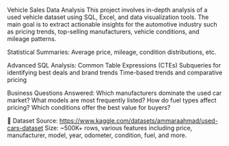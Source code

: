 Vehicle Sales Data Analysis
This project involves in-depth analysis of a used vehicle dataset using SQL, Excel, and data visualization tools.
 The main goal is to extract actionable insights for the automotive industry such as pricing trends, top-selling manufacturers, vehicle conditions, and mileage patterns.

Statistical Summaries: Average price, mileage, condition distributions, etc.

Advanced SQL Analysis:
Common Table Expressions (CTEs)
Subqueries for identifying best deals and brand trends
Time-based trends and comparative pricing

Business Questions Answered:
Which manufacturers dominate the used car market?
What models are most frequently listed?
How do fuel types affect pricing?
Which conditions offer the best value for buyers?

📁 Dataset
Source: https://www.kaggle.com/datasets/ammaraahmad/used-cars-dataset
Size: ~500K+ rows, various features including price, manufacturer, model, year, odometer, condition, fuel, and more.
